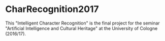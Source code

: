 # CharRecognition2017
This "Intelligent Character Recognition" is the final project for the seminar "Artificial Intelligence and Cultural Heritage" at the University of Cologne (2016/17).
